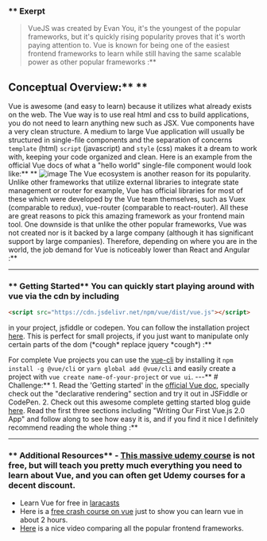 ### ** Exerpt
>VueJS was created by Evan You, it's the youngest of the popular frameworks, but it's quickly rising popularity proves that it's worth paying attention to. Vue is known for being one of the easiest frontend frameworks to learn while still having the same scalable power as other popular frameworks :**

## Conceptual Overview:** ** 
Vue is awesome (and easy to learn) because it utilizes what already exists on the web. The Vue way is to use real html and css to build applications, you do not need to learn anything new such as JSX. Vue components have a very clean structure. A medium to large Vue application will usually be structured in single-file components and the separation of concerns `template` (html) `script` (javascript) and `style` (css) makes it a dream to work with, keeping your code organized and clean. Here is an example from the official Vue docs of what a "hello world" single-file component would look like:** ** ![image](https://vuejs.org/images/vue-component.png)
The Vue ecosystem is another reason for its popularity. Unlike other frameworks that utilize external libraries to integrate state management or router for example, Vue has official libraries for most of these which were developed by the Vue team themselves, such as Vuex (comparable to redux), vue-router (comparable to react-router). All these are great reasons to pick this amazing framework as your frontend main tool. 
One downside is that unlike the other popular frameworks, Vue was not created nor is it backed by a large company (although it has significant support by large companies). Therefore, depending on where you are in the world, the job demand for Vue is noticeably lower than React and Angular :**



---


### ** Getting Started** You can quickly start playing around with vue via the cdn by including 
```html
<script src="https://cdn.jsdelivr.net/npm/vue/dist/vue.js"></script>
```
in your project, jsfiddle or codepen. You can follow the installation project [here](https://vuejs.org/v2/guide/installation.html#CDN). This is perfect for small projects, if you just want to manipulate only certain parts of the dom (\*cough\* replace jquery \*cough\*)  :**

For complete Vue projects you can use the [vue-cli](https://github.com/vuejs/vue-cli) by installing it `npm install -g @vue/cli` or `yarn global add @vue/cli` and easily create a project with `vue create name-of-your-project` or `vue ui`.
---** # Challenge:** 1. Read the 'Getting started' in the [official Vue doc](https://vuejs.org/v2/guide/index.html#Getting-Started), specially check out the "declarative rendering" section and try it out in JSFiddle or CodePen.
2. Check out this awesome complete getting started blog guide [here](https://www.sitepoint.com/up-and-running-vue-js-2-0/). Read the first three sections including "Writing Our First Vue.js 2.0 App" and follow along to see how easy it is, and if you find it nice I definitely recommend reading the whole thing :**



---


### ** Additional Resources** - [This massive udemy course](https://www.udemy.com/vuejs-2-the-complete-guide/) is not free, but will teach you pretty much everything you need to learn about Vue, and you can often get Udemy courses for a decent discount.
- Learn Vue for free in [laracasts](https://laracasts.com/series/learn-vue-2-step-by-step)
- Here is a [free crash course on vue](https://www.youtube.com/watch?v=78tNYZUS-ps) just to show you can learn vue in about 2 hours.
- [Here](https://www.youtube.com/watch?v=KMX1mFEmM3E&t=687s) is a nice video comparing all the popular frontend frameworks.
